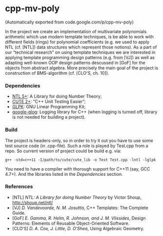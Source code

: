 # cpp-mv-poly

(Automatically exported from code.google.com/p/cpp-mv-poly)

In the project we create an implementation of multivariate polynomials arithmetic which use modern template 
techniques, is be able to work with different fields (rings) for polynomial coefficients (e.g. we used to apply NTL (cf. [NTL]) data structures which represent those notions). As a part of our “technical 
research” on using template techniques we are interested in applying template programming design patterns (e.g. 
from [VJ]) as well as adapting well-known OOP design patterns descussed in [GoF] for the objects from abstract algebra. More precisely the main goal of the project is construction of BMS-algorithm (cf. [CLO'S, ch. 10]).

### Dependencies

  * [NTL 5+](http://shoup.net/ntl/): A Library for doing Number Theory;
  * [CUTE 2+](http://cute-test.com/projects/cute/wiki/CUTE_standalone): “C++ Unit Testing Easier”;
  * [GLPK](http://www.gnu.org/software/glpk/): GNU Linear Programming Kit;
  * [google-glog](http://code.google.com/p/google-glog/): Logging library for C++ (when logging is turned off, library is not needed for building a project).

### Build

The project is headers-only, so in order to try it out you have to use some test source code (in .cpp-file). Such a role is played by Test.cpp from a repo. So current version of project could be build e.g. via:

    g++ -std=c++11 -I/path/to/cute/cute_lib -o Test Test.cpp -lntl -lglpk

You need to have a compiler with thorough support for C++11 (say, GCC 4.7+). And the libraries listed in the _Dependencies_ section.

### References 

  * [NTL] _NTL: A Library for doing Number Theory_ by Victor Shoup, http://shoup.net/ntl/
  * [VJ] _D. Vandevoorde, N. M. Josuttis_, C++ Templates: The Complete Guide.
  * [GoF] _E. Gamma, R. Helm, R. Johnson, and J. M. Vlissides_, Design Patterns: Elements of Reusable Object-Oriented Software.
  * [CLO'S] _D. A. Cox, J. Little, D. O'Shea_, Using Algebraic Geometry.
